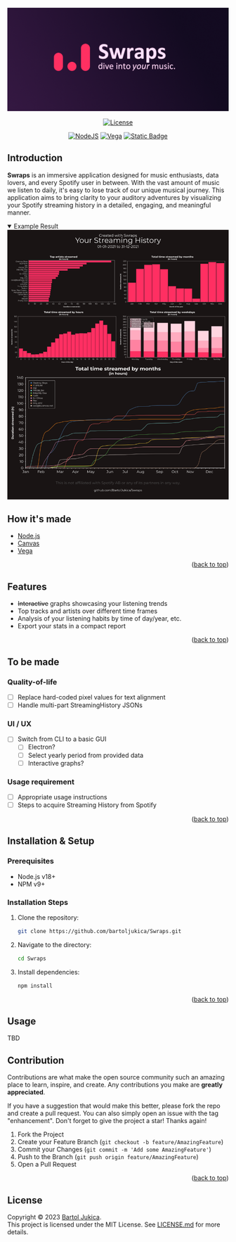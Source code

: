 <a name="readme-top"></a>
<img alt="Swraps logo" src="/assets/media/swraps_logo.png" />

<div align="center">
  
  [![License](https://img.shields.io/badge/LICENSE-MIT-brightgreen?style=for-the-badge)](./LICENSE.md)
  
  [![NodeJS](https://img.shields.io/badge/Node%20js-339933?style=for-the-badge&logo=nodedotjs&logoColor=white)](https://nodejs.org/en/about)
  [![Vega](https://img.shields.io/badge/Vega-%232450B2?style=for-the-badge&logo=vega&labelColor=%232450B2)](https://vega.github.io)
  [![Static Badge](https://img.shields.io/badge/CANVAS-%233298CB?style=for-the-badge&labelColor=%232450B2)](https://www.npmjs.com/package/canvas)


</div>

## Introduction

**Swraps** is an immersive application designed for music enthusiasts, data lovers, and every Spotify user in between. With the vast amount of music we listen to daily, it's easy to lose track of our unique musical journey. This application aims to bring clarity to your auditory adventures by visualizing your Spotify streaming history in a detailed, engaging, and meaningful manner.

<details open>
  <summary>
    Example Result
  </summary>

<div align="center">
  <img src="/assets/media/example_result.png"/>
</div>
</details>


## How it's made
- [Node.js](https://nodejs.org/en/about)
- [Canvas](https://www.npmjs.com/package/canvas)
- [Vega](https://www.npmjs.com/package/vega)
<p align="right">(<a href="#readme-top">back to top</a>)</p>

## Features
- ~~Interactive~~ graphs showcasing your listening trends
- Top tracks and artists over different time frames
- Analysis of your listening habits by time of day/year, etc.
- Export your stats in a compact report
<p align="right">(<a href="#readme-top">back to top</a>)</p>

## To be made

### Quality-of-life
- [ ] Replace hard-coded pixel values for text alignment
- [ ] Handle multi-part StreamingHistory JSONs

### UI / UX
- [ ] Switch from CLI to a basic GUI
  - [ ] Electron?
  - [ ] Select yearly period from provided data
  - [ ] Interactive graphs?

### Usage requirement
- [ ] Appropriate usage instructions
- [ ] Steps to acquire Streaming History from Spotify

<p align="right">(<a href="#readme-top">back to top</a>)</p>

## Installation & Setup

### Prerequisites
- Node.js v18+
- NPM v9+

### Installation Steps
1. Clone the repository:
   ```sh
   git clone https://github.com/bartoljukica/Swraps.git
   ```
2. Navigate to the directory:
   ```sh
   cd Swraps
   ```
3. Install dependencies:
   ```sh
   npm install
   ```
<p align="right">(<a href="#readme-top">back to top</a>)</p>

## Usage
TBD

## Contribution
Contributions are what make the open source community such an amazing place to learn, inspire, and create. Any contributions you make are **greatly appreciated**.

If you have a suggestion that would make this better, please fork the repo and create a pull request. You can also simply open an issue with the tag "enhancement".
Don't forget to give the project a star! Thanks again!

1. Fork the Project
2. Create your Feature Branch (`git checkout -b feature/AmazingFeature`)
3. Commit your Changes (`git commit -m 'Add some AmazingFeature'`)
4. Push to the Branch (`git push origin feature/AmazingFeature`)
5. Open a Pull Request

<p align="right">(<a href="#readme-top">back to top</a>)</p>

## License
Copyright © 2023 [Bartol Jukica](mailto:bartj@bartbyte.com).<br>
This project is licensed under the MIT License. See [LICENSE.md](LICENSE.md) for more details.
